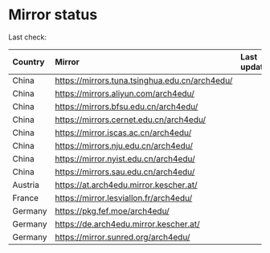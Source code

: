 <script src="./time.js"></script>
# Mirror status
Last check: <script type="text/javascript">localize(1733740006.784573);</script>

|Country|Mirror|Last update|
|:------|:-----|:----------|
|China|https://mirrors.tuna.tsinghua.edu.cn/arch4edu/|<script type="text/javascript">localize(1733683266);</script>|
|China|https://mirrors.aliyun.com/arch4edu/|<script type="text/javascript">localize(1733683266);</script>|
|China|https://mirrors.bfsu.edu.cn/arch4edu/|<script type="text/javascript">localize(1733683266);</script>|
|China|https://mirrors.cernet.edu.cn/arch4edu/|<script type="text/javascript">localize(1733683266);</script>|
|China|https://mirror.iscas.ac.cn/arch4edu/|<script type="text/javascript">localize(1733683266);</script>|
|China|https://mirrors.nju.edu.cn/arch4edu/|<script type="text/javascript">localize(1733640255);</script>|
|China|https://mirror.nyist.edu.cn/arch4edu/|<script type="text/javascript">localize(1733683266);</script>|
|China|https://mirrors.sau.edu.cn/arch4edu/|<script type="text/javascript">localize(1731653531);</script>|
|Austria|https://at.arch4edu.mirror.kescher.at/|<script type="text/javascript">localize(1733683266);</script>|
|France|https://mirror.lesviallon.fr/arch4edu/|<script type="text/javascript">localize(1733683266);</script>|
|Germany|https://pkg.fef.moe/arch4edu/|<script type="text/javascript">localize(1733683266);</script>|
|Germany|https://de.arch4edu.mirror.kescher.at/|<script type="text/javascript">localize(1733683266);</script>|
|Germany|https://mirror.sunred.org/arch4edu/|<script type="text/javascript">localize(1733683266);</script>|

<script src="./tablefilter/tablefilter.js"></script>
<script src="./table.js"></script>